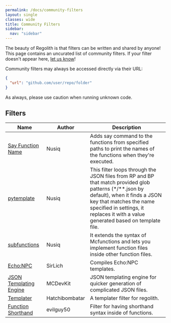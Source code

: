 ```yaml
---
permalink: /docs/community-filters
layout: single
classes: wide
title: Community Filters
sidebar:
  nav: "sidebar"
---
```


The beauty of Regolith is that filters can be written and shared by anyone! This page contains an uncurated list of community filters. If your filter doesn't appear here, [let us know](https://discord.com/invite/XjV87YN)!

Community filters may always be accessed directly via their URL:

```json
{
  "url": "github.com/user/repo/folder"
}
```

As always, please use caution when running unknown code.

## Filters

| Name                                                                                                    | Author         | Description                                                                                                                                                                                                                                           |
|---------------------------------------------------------------------------------------------------------|----------------|-------------------------------------------------------------------------------------------------------------------------------------------------------------------------------------------------------------------------------------------------------|
| [Say Function Name](https://github.com/Nusiq/regolith-filters/tree/master/debug_say_function_name)      | Nusiq          | Adds say command to the functions from specified paths to print the names of the functions when they're executed.                                                                                                                                     |
| [pytemplate](https://github.com/Nusiq/regolith-filters/tree/master/pytemplate)                           | Nusiq          | This filter loops through the JSON files from RP and BP that match provided glob patterns (*/**.json by default), when it finds a JSON key that matches the name specified in settings, it replaces it with a value generated based on template file. |
| [subfunctions](https://github.com/Nusiq/regolith-filters/tree/master/subfunctions)                      | Nusiq          | It extends the syntax of Mcfunctions and lets you implement function files inside other function files.                                                                                                                                               |
| [Echo:NPC](https://github.com/SirLich/echo-npc-regolith/echo)                                           | SirLich        | Compiles Echo:NPC templates.                                                                                                                                                                                                                          |
| [JSON Templating Engine](https://github.com/MCDevKit/regolith-library/tree/main/json_templating_engine) | MCDevKit       | JSON templating engine for quicker generation of complicated JSON files.                                                                                                                                                                              |
| [Templater](https://github.com/Hatchibombotar/useful-regolith-filters/tree/main/templater)              | Hatchibombatar | A templater filter for regolith.                                                                                                                                                                                                                      |
| [Function Shorthand](https://github.com/evilguy50/my_regolith_filters/tree/master/shorthand)            | evilguy50      | Filter for having shorthand syntax inside of functions.                                                                                                                                                                                               |
